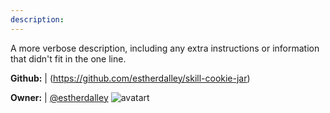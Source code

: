 ```yaml
---
description: 
---
```

A more verbose description, including any extra instructions or
information that didn't fit in the one line.

**Github:** | (https://github.com/estherdalley/skill-cookie-jar)

**Owner:** | [@estherdalley](https://github.com/estherdalley) ![avatart](https://avatars0.githubusercontent.com/u/25303655?v=4)

